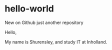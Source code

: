 # hello-world
New on Github just another repository


Hello, 

My name is Shurensley, and study IT at Inholland.
